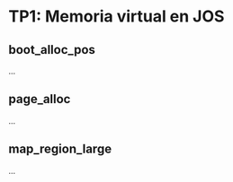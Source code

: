 TP1: Memoria virtual en JOS
===========================

boot_alloc_pos
--------------

...


page_alloc
----------

...


map_region_large
----------------

...

